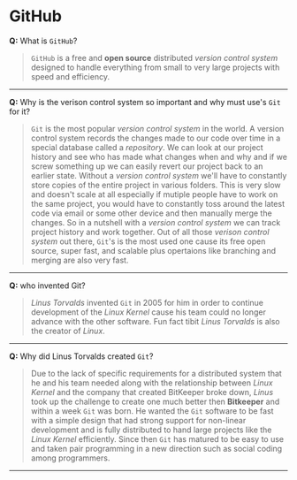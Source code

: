 # GitHub

**Q:** What is `GitHub`? 

> `GitHub` is a free and **open source** distributed *version control system* designed to handle everything from small to very large projects with speed and efficiency.
___

**Q:** Why is the verison control system so important and why must use's `Git` for it?

> `Git` is the most popular *version control system* in the world. A version control system records the changes made to our code over time in a special database called a *repository*. We can look at our project history and see who has made what changes when and why and if we screw something up we can easily revert our project back to an earlier state. Without a *version control system* we'll have to constantly store copies of the entire project in various folders. This is very slow and doesn't scale at all especially if mutiple people have to work on the same project, you would have to constantly toss around the latest code via email or some other device and then manually merge the changes. So in a nutshell with a *version control system* we can track project history and work together. Out of all those *verison control system* out there, `Git`'s is the most used one cause its free open source, super fast, and scalable plus opertaions like branching and merging are also very fast.
___

**Q:** who invented Git?

> *Linus Torvalds* invented `Git` in 2005 for him in order to continue development of the *Linux Kernel* cause his team could no longer advance with the other software. Fun fact tibit *Linus Torvalds* is also the creator of *Linux*.  
___

**Q:** Why did Linus Torvalds created `Git`?

> Due to the lack of specific requirements for a distributed system that he and his team needed along with the relationship between *Linux Kernel* and the company that created BitKeeper broke down, *Linus* took up the challenge to create one much better then **Bitkeeper** and within a week `Git` was born. He wanted the `Git` software to be fast with a simple design that had strong support for non-linear development and is fully distributed to hand large projects like the *Linux Kernel* efficiently. Since then `Git` has matured to be easy to use and taken pair programming in a new direction such as social coding among programmers. 
___
